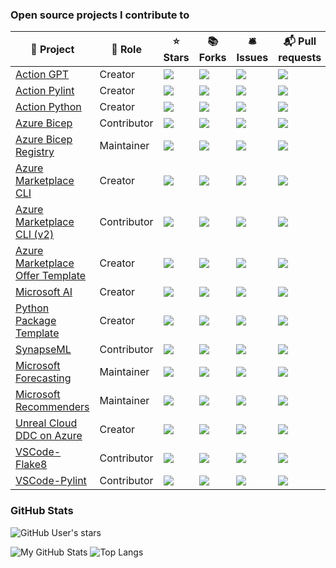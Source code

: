 <!--
**dciborow/dciborow** is a ✨ _special_ ✨ repository because its `README.md` (this file) appears on your GitHub profile.

Here are some ideas to get you started:

- 🔭 I’m currently working on ...
- 💬 Ask me about ...
- ⚡ Fun fact: ...
-->

### Open source projects I contribute to

🎁 Project | 🏢 Role | ⭐ Stars | 📚 Forks | 🛎 Issues | 📬 Pull requests
----------- | -------- | --------- | --------- | --------- | ---------------
[Action GPT](https://github.com/dciborow/action-gpt) | Creator | ![](https://img.shields.io/github/stars/dciborow/action-gpt?style=flat-square&labelColor=343b41) | ![](https://img.shields.io/github/forks/dciborow/action-gpt?style=flat-square&labelColor=343b41) | ![](https://img.shields.io/github/issues/dciborow/action-gpt?style=flat-square&labelColor=343b41) | ![](https://img.shields.io/github/issues-pr/dciborow/action-gpt?style=flat-square&labelColor=343b41)
[Action Pylint](https://github.com/dciborow/action-pylint) | Creator | ![](https://img.shields.io/github/stars/dciborow/action-pylint?style=flat-square&labelColor=343b41) | ![](https://img.shields.io/github/forks/dciborow/action-pylint?style=flat-square&labelColor=343b41) | ![](https://img.shields.io/github/issues/dciborow/action-pylint?style=flat-square&labelColor=343b41) | ![](https://img.shields.io/github/issues-pr/dciborow/action-pylint?style=flat-square&labelColor=343b41)
[Action Python](https://github.com/microsoft/action-python) | Creator | ![](https://img.shields.io/github/stars/microsoft/action-python?style=flat-square&labelColor=343b41) | ![](https://img.shields.io/github/forks/microsoft/action-python?style=flat-square&labelColor=343b41) | ![](https://img.shields.io/github/issues/microsoft/action-python?style=flat-square&labelColor=343b41) | ![](https://img.shields.io/github/issues-pr/microsoft/action-python?style=flat-square&labelColor=343b41)
[Azure Bicep](https://github.com/Azure/bicep) | Contributor  | ![](https://img.shields.io/github/stars/azure/bicep?style=flat-square&labelColor=343b41) | ![](https://img.shields.io/github/forks/azure/bicep?style=flat-square&labelColor=343b41) | ![](https://img.shields.io/github/issues/azure/bicep?style=flat-square&labelColor=343b41) | ![](https://img.shields.io/github/issues-pr/azure/bicep?style=flat-square&labelColor=343b41)
[Azure Bicep Registry](https://github.com/Azure/bicep-registry-modules) | Maintainer  | ![](https://img.shields.io/github/stars/azure/bicep-registry-modules?style=flat-square&labelColor=343b41) | ![](https://img.shields.io/github/forks/azure/bicep-registry-modules?style=flat-square&labelColor=343b41) | ![](https://img.shields.io/github/issues/azure/bicep-registry-modules?style=flat-square&labelColor=343b41) | ![](https://img.shields.io/github/issues-pr/azure/bicep-registry-modules?style=flat-square&labelColor=343b41)
[Azure Marketplace CLI](https://github.com/microsoft/az-partner-center-cli) | Creator | ![](https://img.shields.io/github/stars/microsoft/az-partner-center-cli?style=flat-square&labelColor=343b41) | ![](https://img.shields.io/github/forks/microsoft/az-partner-center-cli?style=flat-square&labelColor=343b41) | ![](https://img.shields.io/github/issues/microsoft/az-partner-center-cli?style=flat-square&labelColor=343b41) | ![](https://img.shields.io/github/issues-pr/microsoft/az-partner-center-cli?style=flat-square&labelColor=343b41)
[Azure Marketplace CLI (v2)](https://github.com/azure/partnercenter-cli-extension) | Contributor | ![](https://img.shields.io/github/stars/azure/partnercenter-cli-extension?style=flat-square&labelColor=343b41) | ![](https://img.shields.io/github/forks/azure/partnercenter-cli-extension?style=flat-square&labelColor=343b41) | ![](https://img.shields.io/github/issues/azure/partnercenter-cli-extension?style=flat-square&labelColor=343b41) | ![](https://img.shields.io/github/issues-pr/azure/partnercenter-cli-extension?style=flat-square&labelColor=343b41)
[Azure Marketplace Offer Template](https://github.com/microsoft/commercial-marketplace-offer-solution) | Creator | ![](https://img.shields.io/github/stars/microsoft/commercial-marketplace-offer-solution?style=flat-square&labelColor=343b41) | ![](https://img.shields.io/github/forks/microsoft/commercial-marketplace-offer-solution?style=flat-square&labelColor=343b41) | ![](https://img.shields.io/github/issues/microsoft/commercial-marketplace-offer-solution?style=flat-square&labelColor=343b41) | ![](https://img.shields.io/github/issues-pr/microsoft/commercial-marketplace-offer-solution?style=flat-square&labelColor=343b41)
[Microsoft AI](https://github.com/microsoft/ai) | Creator | ![](https://img.shields.io/github/stars/microsoft/ai?style=flat-square&labelColor=343b41) | ![](https://img.shields.io/github/forks/microsoft/ai?style=flat-square&labelColor=343b41) | ![](https://img.shields.io/github/issues/microsoft/ai?style=flat-square&labelColor=343b41) | ![](https://img.shields.io/github/issues-pr/microsoft/ai?style=flat-square&labelColor=343b41)
[Python Package Template](https://github.com/microsoft/python-package-template) | Creator | ![](https://img.shields.io/github/stars/microsoft/python-package-template?style=flat-square&labelColor=343b41) | ![](https://img.shields.io/github/forks/microsoft/python-package-template?style=flat-square&labelColor=343b41) | ![](https://img.shields.io/github/issues/microsoft/python-package-template?style=flat-square&labelColor=343b41) | ![](https://img.shields.io/github/issues-pr/microsoft/python-package-template?style=flat-square&labelColor=343b41)
[SynapseML](https://github.com/microsoft/SynapseML) | Contributor | ![](https://img.shields.io/github/stars/microsoft/SynapseML?style=flat-square&labelColor=343b41) | ![](https://img.shields.io/github/forks/microsoft/SynapseML?style=flat-square&labelColor=343b41) | ![](https://img.shields.io/github/issues/microsoft/SynapseML?style=flat-square&labelColor=343b41) | ![](https://img.shields.io/github/issues-pr/microsoft/SynapseML?style=flat-square&labelColor=343b41)
[Microsoft Forecasting](https://github.com/microsoft/forecasting) | Maintainer | ![](https://img.shields.io/github/stars/microsoft/forecasting?style=flat-square&labelColor=343b41) | ![](https://img.shields.io/github/forks/microsoft/forecasting?style=flat-square&labelColor=343b41) | ![](https://img.shields.io/github/issues/microsoft/forecasting?style=flat-square&labelColor=343b41) | ![](https://img.shields.io/github/issues-pr/microsoft/forecasting?style=flat-square&labelColor=343b41)
[Microsoft Recommenders](https://github.com/microsoft/Recommenders) | Maintainer | ![](https://img.shields.io/github/stars/microsoft/Recommenders?style=flat-square&labelColor=343b41) | ![](https://img.shields.io/github/forks/microsoft/Recommenders?style=flat-square&labelColor=343b41) | ![](https://img.shields.io/github/issues/microsoft/Recommenders?style=flat-square&labelColor=343b41) | ![](https://img.shields.io/github/issues-pr/microsoft/Recommenders?style=flat-square&labelColor=343b41)
[Unreal Cloud DDC on Azure](https://github.com/microsoft/unreal-cloud-ddc-on-azure) | Creator | ![](https://img.shields.io/github/stars/microsoft/unreal-cloud-ddc-on-azure?style=flat-square&labelColor=343b41) | ![](https://img.shields.io/github/forks/microsoft/unreal-cloud-ddc-on-azure?style=flat-square&labelColor=343b41) | ![](https://img.shields.io/github/issues/microsoft/unreal-cloud-ddc-on-azure?style=flat-square&labelColor=343b41) | ![](https://img.shields.io/github/issues-pr/microsoft/unreal-cloud-ddc-on-azure?style=flat-square&labelColor=343b41)
[VSCode-Flake8](https://github.com/microsoft/vscode-flake8) | Contributor | ![](https://img.shields.io/github/stars/microsoft/vscode-flake8?style=flat-square&labelColor=343b41) | ![](https://img.shields.io/github/forks/microsoft/vscode-flake8?style=flat-square&labelColor=343b41) | ![](https://img.shields.io/github/issues/microsoft/vscode-flake8?style=flat-square&labelColor=343b41) | ![](https://img.shields.io/github/issues-pr/microsoft/vscode-flake8?style=flat-square&labelColor=343b41)
[VSCode-Pylint](https://github.com/microsoft/vscode-pylint) | Contributor | ![](https://img.shields.io/github/stars/microsoft/vscode-pylint?style=flat-square&labelColor=343b41) | ![](https://img.shields.io/github/forks/microsoft/vscode-pylint?style=flat-square&labelColor=343b41) | ![](https://img.shields.io/github/issues/microsoft/vscode-pylint?style=flat-square&labelColor=343b41) | ![](https://img.shields.io/github/issues-pr/microsoft/vscode-pylint?style=flat-square&labelColor=343b41)

### GitHub Stats

![GitHub User's stars](https://img.shields.io/github/stars/dciborow?affiliations=OWNER%2CCOLLABORATOR&label=Owner%20%2B%20Collaborator%20Stars&logo=GitHub&style=for-the-badge&labelColor=343b41)

![My GitHub Stats](https://github-readme-stats.vercel.app/api/?username=dciborow&count_private=true&theme=tokyonight&showicons=true)
![Top Langs](https://github-readme-stats.vercel.app/api/top-langs/?username=dciborow&hide=css,html&layout=compact&theme=tokyonight)
